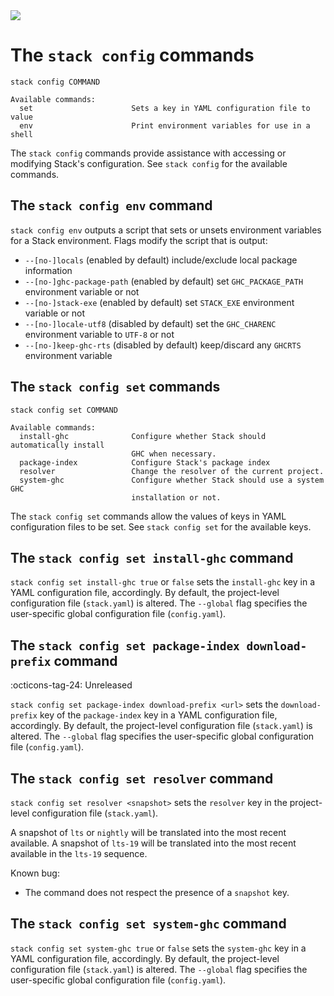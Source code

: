 <div class="hidden-warning"><a href="https://docs.haskellstack.org/"><img src="https://cdn.jsdelivr.net/gh/commercialhaskell/stack/doc/img/hidden-warning.svg"></a></div>

# The `stack config` commands

~~~text
stack config COMMAND

Available commands:
  set                      Sets a key in YAML configuration file to value
  env                      Print environment variables for use in a shell
~~~

The `stack config` commands provide assistance with accessing or modifying
Stack's configuration. See `stack config` for the available commands.

## The `stack config env` command

`stack config env` outputs a script that sets or unsets environment variables
for a Stack environment. Flags modify the script that is output:

* `--[no-]locals` (enabled by default) include/exclude local package information
* `--[no-]ghc-package-path` (enabled by default) set `GHC_PACKAGE_PATH`
  environment variable or not
* `--[no-]stack-exe` (enabled by default) set `STACK_EXE` environment variable
  or not
* `--[no-]locale-utf8` (disabled by default) set the `GHC_CHARENC`
  environment variable to `UTF-8` or not
* `--[no-]keep-ghc-rts` (disabled by default) keep/discard any `GHCRTS`
  environment variable

## The `stack config set` commands

~~~text
stack config set COMMAND

Available commands:
  install-ghc              Configure whether Stack should automatically install
                           GHC when necessary.
  package-index            Configure Stack's package index
  resolver                 Change the resolver of the current project.
  system-ghc               Configure whether Stack should use a system GHC
                           installation or not.
~~~

The `stack config set` commands allow the values of keys in YAML configuration
files to be set. See `stack config set` for the available keys.

## The `stack config set install-ghc` command

`stack config set install-ghc true` or `false` sets the `install-ghc` key in a
YAML configuration file, accordingly. By default, the project-level
configuration file (`stack.yaml`) is altered. The `--global` flag specifies the
user-specific global configuration file (`config.yaml`).

## The `stack config set package-index download-prefix` command

:octicons-tag-24: Unreleased

`stack config set package-index download-prefix <url>` sets the
`download-prefix` key of the `package-index` key in a YAML configuration file,
accordingly. By default, the project-level configuration file (`stack.yaml`) is
altered. The `--global` flag specifies the user-specific global configuration
file (`config.yaml`).

## The `stack config set resolver` command

`stack config set resolver <snapshot>` sets the `resolver` key in the
project-level configuration file (`stack.yaml`).

A snapshot of `lts` or `nightly` will be translated into the most recent
available. A snapshot of `lts-19` will be translated into the most recent
available in the `lts-19` sequence.

Known bug:

* The command does not respect the presence of a `snapshot` key.

## The `stack config set system-ghc` command

`stack config set system-ghc true` or `false` sets the `system-ghc` key in a
YAML configuration file, accordingly. By default, the project-level
configuration file (`stack.yaml`) is altered. The `--global` flag specifies the
user-specific global configuration file (`config.yaml`).
